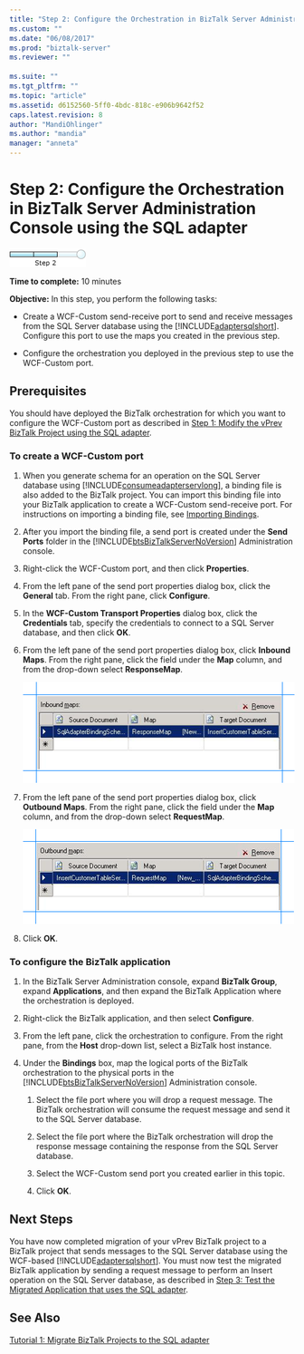 ```yaml
---
title: "Step 2: Configure the Orchestration in BizTalk Server Administration Console using the SQL adapter | Microsoft Docs"
ms.custom: ""
ms.date: "06/08/2017"
ms.prod: "biztalk-server"
ms.reviewer: ""

ms.suite: ""
ms.tgt_pltfrm: ""
ms.topic: "article"
ms.assetid: d6152560-5ff0-4bdc-818c-e906b9642f52
caps.latest.revision: 8
author: "MandiOhlinger"
ms.author: "mandia"
manager: "anneta"
---
```

# Step 2: Configure the Orchestration in BizTalk Server Administration Console using the SQL adapter
![Step 2 of 3](../../adapters-and-accelerators/adapter-oracle-database/media/step-2of3.gif "Step_2of3")  
  
 **Time to complete:** 10 minutes  
  
 **Objective:** In this step, you perform the following tasks:  
  
-   Create a WCF-Custom send-receive port to send and receive messages from the SQL Server database using the [!INCLUDE[adaptersqlshort](../../includes/adaptersqlshort-md.md)]. Configure this port to use the maps you created in the previous step.  
  
-   Configure the orchestration you deployed in the previous step to use the WCF-Custom port.  
  
## Prerequisites  
 You should have deployed the BizTalk orchestration for which you want to configure the WCF-Custom port as described in [Step 1: Modify the vPrev BizTalk Project using the SQL adapter](../../adapters-and-accelerators/adapter-sql/step-1-modify-the-vprev-biztalk-project-using-the-sql-adapter.md).  
  
### To create a WCF-Custom port  
  
1.  When you generate schema for an operation on the SQL Server database using [!INCLUDE[consumeadapterservlong](../../includes/consumeadapterservlong-md.md)], a binding file is also added to the BizTalk project. You can import this binding file into your BizTalk application to create a WCF-Custom send-receive port. For instructions on importing a binding file, see [Importing Bindings](http://msdn.microsoft.com/library/48de3a04-4ce8-4ba9-91b6-7e125689fd53).  
  
2.  After you import the binding file, a send port is created under the **Send Ports** folder in the [!INCLUDE[btsBizTalkServerNoVersion](../../includes/btsbiztalkservernoversion-md.md)] Administration console.  
  
3.  Right-click the WCF-Custom port, and then click **Properties**.  
  
4.  From the left pane of the send port properties dialog box, click the **General** tab. From the right pane, click **Configure**.  
  
5.  In the **WCF-Custom Transport Properties** dialog box, click the **Credentials** tab, specify the credentials to connect to a SQL Server database, and then click **OK**.  
  
6.  From the left pane of the send port properties dialog box, click **Inbound Maps**. From the right pane, click the field under the **Map** column, and from the drop-down select **ResponseMap**.  
  
     ![Configure inbound map](../../adapters-and-accelerators/adapter-sql/media/21e5a23c-7319-4324-8f09-52118ebeeea9.gif "21e5a23c-7319-4324-8f09-52118ebeeea9")  
  
7.  From the left pane of the send port properties dialog box, click **Outbound Maps**. From the right pane, click the field under the **Map** column, and from the drop-down select **RequestMap**.  
  
     ![Configure outbound map](../../adapters-and-accelerators/adapter-sql/media/5b54e09b-8784-4df6-a279-e8aed813114e.gif "5b54e09b-8784-4df6-a279-e8aed813114e")  
  
8.  Click **OK**.  
  
### To configure the BizTalk application  
  
1.  In the BizTalk Server Administration console, expand **BizTalk Group**, expand **Applications**, and then expand the BizTalk Application where the orchestration is deployed.  
  
2.  Right-click the BizTalk application, and then select **Configure**.  
  
3.  From the left pane, click the orchestration to configure. From the right pane, from the **Host** drop-down list, select a BizTalk host instance.  
  
4.  Under the **Bindings** box, map the logical ports of the BizTalk orchestration to the physical ports in the [!INCLUDE[btsBizTalkServerNoVersion](../../includes/btsbiztalkservernoversion-md.md)] Administration console.  
  
    1.  Select the file port where you will drop a request message. The BizTalk orchestration will consume the request message and send it to the SQL Server database.  
  
    2.  Select the file port where the BizTalk orchestration will drop the response message containing the response from the SQL Server database.  
  
    3.  Select the WCF-Custom send port you created earlier in this topic.  
  
    4.  Click **OK**.  
  
## Next Steps  
 You have now completed migration of your vPrev BizTalk project to a BizTalk project that sends messages to the SQL Server database using the WCF-based [!INCLUDE[adaptersqlshort](../../includes/adaptersqlshort-md.md)]. You must now test the migrated BizTalk application by sending a request message to perform an Insert operation on the SQL Server database, as described in [Step 3: Test the Migrated Application that uses the SQL adapter](../../adapters-and-accelerators/adapter-sql/step-3-test-the-migrated-application-that-uses-the-sql-adapter.md).  
  
## See Also  
 [Tutorial 1: Migrate BizTalk Projects to the SQL adapter](../../adapters-and-accelerators/adapter-sql/tutorial-1-migrate-biztalk-projects-to-the-sql-adapter.md)